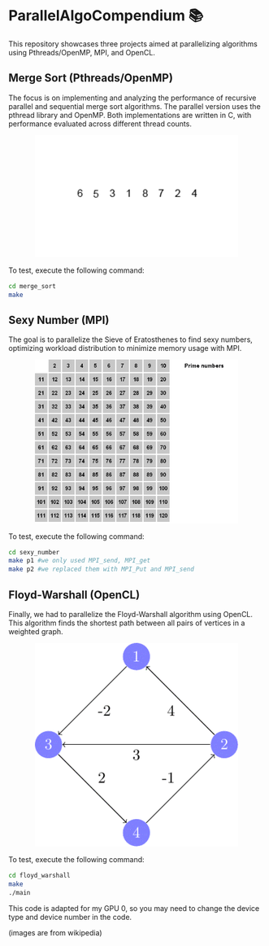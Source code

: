# ParallelAlgoCompendium 📚

This repository showcases three projects aimed at parallelizing algorithms using Pthreads/OpenMP, MPI, and OpenCL.

## Merge Sort (Pthreads/OpenMP)

The focus is on implementing and analyzing the performance of recursive parallel and sequential merge sort algorithms. The parallel version uses the pthread library and OpenMP. Both implementations are written in C, with performance evaluated across different thread counts.

<p align="center">
    <img src="./img/merge_sort.gif" alt="Merge Sort" width="400"/>
</p>

To test, execute the following command:

```bash
cd merge_sort
make
```

## Sexy Number (MPI) 

The goal is to parallelize the Sieve of Eratosthenes to find sexy numbers, optimizing workload distribution to minimize memory usage with MPI.

<p align="center">
    <img src="./img/sexy_number.gif" alt="Sexy Number" width="400"/>
</p>

To test, execute the following command:

```bash
cd sexy_number
make p1 #we only used MPI_send, MPI_get
make p2 #we replaced them with MPI_Put and MPI_send
```

## Floyd-Warshall (OpenCL) 

Finally, we had to parallelize the Floyd-Warshall algorithm using OpenCL. This algorithm finds the shortest path between all pairs of vertices in a weighted graph.

<p align="center">
    <img src="./img/floyd_warshall.gif" alt="Floyd-Warshall" width="400"/>
</p>   

To test, execute the following command:

```bash
cd floyd_warshall
make
./main
```

This code is adapted for my GPU 0, so you may need to change the device type and device number in the code.


(images are from wikipedia)